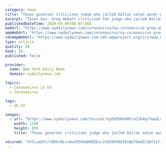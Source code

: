 ```yaml
---
category: news
title: "Texas governor criticizes judge who jailed Dallas salon owner who opened despite coronavirus restrictions"
excerpt: "Texas Gov. Greg Abbott criticized the judge who jailed Dallas salon owner Shelley Luther after she refused to close her business despite the a court order and the state’s coronavirus restrictions."
publishedDateTime: 2020-05-06T08:07:00Z
webUrl: "https://www.nydailynews.com/coronavirus/ny-coronavirus-greg-abbott-shelley-luther-jail-dallas-salon-a-la-mode-20200506-khhthbs5bnfwlacgt5mog6eidu-story.html"
ampWebUrl: "https://www.nydailynews.com/coronavirus/ny-coronavirus-greg-abbott-shelley-luther-jail-dallas-salon-a-la-mode-20200506-khhthbs5bnfwlacgt5mog6eidu-story.html?outputType=amp"
cdnAmpWebUrl: "https://www-nydailynews-com.cdn.ampproject.org/c/s/www.nydailynews.com/coronavirus/ny-coronavirus-greg-abbott-shelley-luther-jail-dallas-salon-a-la-mode-20200506-khhthbs5bnfwlacgt5mog6eidu-story.html?outputType=amp"
type: article
quality: 58
heat: 58
published: false

provider:
  name: New York Daily News
  domain: nydailynews.com

topics:
  - Coronavirus in US
  - Coronavirus

tags:
  - US-TX

images:
  - url: "https://www.nydailynews.com/resizer/eyEbPD6bVHFc4J2K4qsTwpULyBo=/1200x0/top/arc-anglerfish-arc2-prod-tronc.s3.amazonaws.com/public/KTGN2G7FGJEMNAHELMM3KOQFC4.jpg"
    width: 1200
    height: 839
    title: "Texas governor criticizes judge who jailed Dallas salon owner who opened despite coronavirus restrictions"

secured: "VVlLuq5Xt/YQXhrDLcubw3IOhkmD0NZGx/iU4293VKGfEiBoTOwUZJ1W71zt+J5zB1iMduYElnaXyamk1v9neK7DqkFIouXWnOoSgbBeWGaeMhXd0NJBW4w1vCRJfkTtOFyh82Lkn/Z3AuLuTPFe498nNh/6CYzPBlrWafFfuQcjmWy2CXKxXgtyrw8fuJ8CopNA80WZaSBJxXi9ADH3f1YO6km8WTBmh3qEaCiV83Til2cBypSTG8+JGs7QL5zoqP0Y6AKr+MZITqra6JYT8GRtXCru6Sz+6DTXbowWPimNXub4maYSwgpzvo842lh1+xiYoz8yLvPpAX2FwbA5XEoIbr94d121Qu62ZcpL43zuXDbIBC5/KSqPtXv+n4XLvR4NRnH8XP+yBdCCUZYE4kFTc0wFvcokA+CvkLYUwF3eJ1v/0DnNmi+rLKUp4KNK/7tmOYFSylHiIJHDzuQqQPWD7qlAoBDSXiRq4tKO40k=;AGa9l2i5+hYTvlrUXSUDwg=="
---
```


